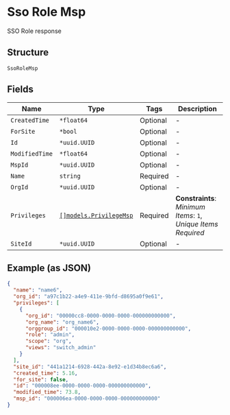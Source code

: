 
# Sso Role Msp

SSO Role response

## Structure

`SsoRoleMsp`

## Fields

| Name | Type | Tags | Description |
|  --- | --- | --- | --- |
| `CreatedTime` | `*float64` | Optional | - |
| `ForSite` | `*bool` | Optional | - |
| `Id` | `*uuid.UUID` | Optional | - |
| `ModifiedTime` | `*float64` | Optional | - |
| `MspId` | `*uuid.UUID` | Optional | - |
| `Name` | `string` | Required | - |
| `OrgId` | `*uuid.UUID` | Optional | - |
| `Privileges` | [`[]models.PrivilegeMsp`](../../doc/models/privilege-msp.md) | Required | **Constraints**: *Minimum Items*: `1`, *Unique Items Required* |
| `SiteId` | `*uuid.UUID` | Optional | - |

## Example (as JSON)

```json
{
  "name": "name6",
  "org_id": "a97c1b22-a4e9-411e-9bfd-d8695a0f9e61",
  "privileges": [
    {
      "org_id": "00000cc8-0000-0000-0000-000000000000",
      "org_name": "org_name6",
      "orggroup_id": "000010e2-0000-0000-0000-000000000000",
      "role": "admin",
      "scope": "org",
      "views": "switch_admin"
    }
  ],
  "site_id": "441a1214-6928-442a-8e92-e1d34b8ec6a6",
  "created_time": 5.16,
  "for_site": false,
  "id": "000008ee-0000-0000-0000-000000000000",
  "modified_time": 73.8,
  "msp_id": "000006ea-0000-0000-0000-000000000000"
}
```

